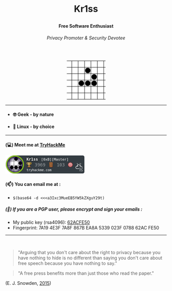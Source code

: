 

# <p align="center">Kr1ss</p>

#### <p align="center">Free Software Enthusiast</p>
###### <p align="center">Privacy Promoter & Security Devotee</p>

<br>

<p align="center">
<img src=https://github.com/Kr1ss-XD/Kr1ss-XD/raw/master/gfx/animated_glider_emblem.gif>
</p>

---
####

* #### :nerd_face: Geek - by nature
* #### :penguin: Linux - by choice

---
#### (💻) Meet me at [TryHackMe](https://tryhackme.com/p/Kr1ss)
![TryHackMe](https://github.com/Kr1ss-XD/Kr1ss-XD/raw/master/gfx/THM.png)

#### (📫) You can email me at :
* `$(base64 -d <<<a3Ixc3MueEB5YW5kZXguY29t)`

##### (🔏) If you are a PGP user, please encrypt and sign your emails :

- My public key (rsa4096): [62ACFE50](https://keys.openpgp.org/vks/v1/by-fingerprint/7A194E3F7A8F867BEA8A5339023F078862ACFE50)
- Fingerprint: 7A19 4E3F 7A8F 867B EA8A  5339 023F 0788 62AC FE50

---

<br>

> "Arguing that you don't care about the right to privacy because you have nothing to hide is no different than saying you don't care about free speech because you have nothing to say."

> "A free press benefits more than just those who read the paper."

  (E. J. Snowden, [2015](https://www.reddit.com/r/IAmA/comments/36ru89/just_days_left_to_kill_mass_surveillance_under/crglgh2/))
